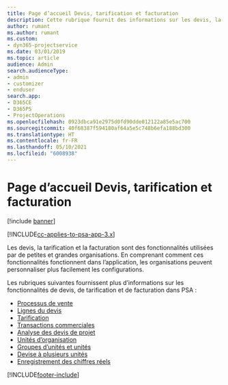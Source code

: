 ```yaml
---
title: Page d’accueil Devis, tarification et facturation
description: Cette rubrique fournit des informations sur les devis, la tarification et la facturation.
author: rumant
ms.author: rumant
ms.custom:
- dyn365-projectservice
ms.date: 03/01/2019
ms.topic: article
audience: Admin
search.audienceType:
- admin
- customizer
- enduser
search.app:
- D365CE
- D365PS
- ProjectOperations
ms.openlocfilehash: 0923dbca91e2975d0fd90dde012122a85e5ac700
ms.sourcegitcommit: 40f68387f594180af64a5e5c748b6efa188bd300
ms.translationtype: HT
ms.contentlocale: fr-FR
ms.lasthandoff: 05/10/2021
ms.locfileid: "6008938"
---
```

# <a name="quoting-pricing-and-billing-home-page"></a>Page d’accueil Devis, tarification et facturation

[!include [banner](../includes/psa-now-project-operations.md)]

[!INCLUDE[cc-applies-to-psa-app-3.x](../includes/cc-applies-to-psa-app-3x.md)]

Les devis, la tarification et la facturation sont des fonctionnalités utilisées par de petites et grandes organisations. En comprenant comment ces fonctionnalités fonctionnent dans l’application, les organisations peuvent personnaliser plus facilement les configurations.

Les rubriques suivantes fournissent plus d’informations sur les fonctionnalités de devis, de tarification et de facturation dans PSA :

- [Processus de vente](basic-sales-process.md)
- [Lignes du devis](basic-quote-lines.md)
- [Tarification](basic-pricing.md)
- [Transactions commerciales](basic-business-transactions.md)
- [Analyse des devis de projet](basic-analyzing-quotes.md)
- [Unités d’organisation](advanced-organizational.md)
- [Groupes d’unités et unités](advanced-units.md)
- [Devise à plusieurs unités](advanced-currency.md)
- [Enregistrement des chiffres réels](advanced-actuals.md)


[!INCLUDE[footer-include](../includes/footer-banner.md)]